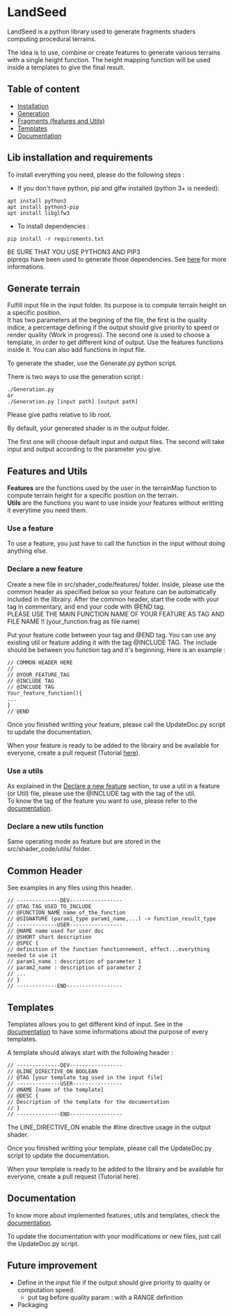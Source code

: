 # LandSeed

LandSeed is a python library used to generate fragments shaders computing procedural terrains.

The idea is to use, combine or create features to generate various terrains with a single height function. The height mapping function will be used inside a templates to give the final result.

## Table of content

 - [Installation](#install)
 - [Generation](#generation)
 - [Fragments (features and Utils)](#feature)
 - [Templates](#template)
 - [Documentation](#doc)

## <a name="install"></a>Lib installation and requirements

To install everything you need, please do the following steps :

- If you don't have python, pip and glfw installed (python 3+ is needed):
```
apt install python3
apt install python3-pip
apt install libglfw3
```
- To install dependencies :
```
pip install -r requirements.txt
```
BE SURE THAT YOU USE PYTHON3 AND PIP3  
pipreqs have been used to generate those dependencies. See [here](https://pypi.org/project/pipreqs/) for more informations.

## <a name="generation"></a>Generate terrain

Fulfill input file in the input folder. Its purpose is to compute terrain height on a specific position.  
It has two parameters at the begining of the file, the first is the quality indice, a percentage defining if the output should give priority to speed or render quality (Work in progress).  The second one is used to choose a template, in order to get different kind of output.
Use the features functions inside it. You can also add functions in input file.

To generate the shader, use the Generate.py python script.

There is two ways to use the generation script :
```
./Generation.py
or
./Generation.py [input path] [output path]
```
Please give paths relative to lib root.

By default, your generated shader is in the output folder.

The first one will choose default input and output files. The second will take input and output according to the parameter you give.

## <a name="feature"></a>Features and Utils

__Features__ are the functions used by the user in the terrainMap function to compute terrain height for a specific position on the terrain.  
__Utils__ are the functions you want to use inside your features without writting it everytime you need them.

### Use a feature

To use a feature, you just have to call the function in the input without doing anything else.

### Declare a new feature<a name="newfeature"></a>

Create a new file in src/shader_code/features/ folder. Inside, please use the common header as specified below so your feature can be automatically included in the librairy. After the common header, start the code with your tag in commentary, and end your code with @END tag.  
PLEASE USE THE MAIN FUNCTION NAME OF YOUR FEATURE AS TAG AND FILE NAME !! (your_function.frag as file name)

Put your feature code between your tag and @END tag. You can use any existing util or feature adding it with the tag @INCLUDE TAG. The include should be between you function tag and it's beginning. Here is an example :
```
// COMMON HEADER HERE
//
// @YOUR_FEATURE_TAG
// @INCLUDE TAG
// @INCLUDE TAG
Your_feature_function(){
...
}
// @END
```

Once you finished writting your feature, please call the UpdateDoc.py script to update the documentation.

When your feature is ready to be added to the librairy and be available for everyone, create a pull request (Tutorial [here](https://yangsu.github.io/pull-request-tutorial/#:~:text=Pull%20requests%20let%20you%20tell,follow%2Dup%20commits%20if%20necessary.)).

### Use a utils

As explained in the [Declare a new feature](#newfeature) section, to use a util in a feature (or Util) file, please use the @INCLUDE tag with the tag of the util.  
To know the tag of the feature you want to use, please refer to the [documentation](Doc/main.md).

### Declare a new utils function

Same operating mode as feature but are stored in the src/shader_code/utils/ folder.

## Common Header
See examples in any files using this header.
```
// --------------DEV-----------------
// @TAG TAG_USED_TO_INCLUDE
// @FUNCTION_NAME name_of_the_function
// @SIGNATURE (param1_type param1_name,...) -> function_result_type
// -------------USER-----------------
// @NAME name used for user doc
// @SHORT short description
// @SPEC {
// definition of the function functionnement, effect...everything needed to use it
// param1_name : description of parameter 1
// param2_name : description of parameter 2
// ...
// }
// -------------END------------------
```

## <a name="template"></a>Templates

Templates allows you to get different kind of input. See in the [documentation](Doc/main.md) to have some informations about the purpose of every templates.

A template should always start with the following header :
```
// --------------DEV-----------------
// @LINE_DIRECTIVE_ON BOOLEAN
// @TAG [your template tag used in the input file]
// --------------USER----------------
// @NAME [name of the template]
// @DESC {
// Description of the template for the documentation
// }
// --------------END-----------------
```

The LINE_DIRECTIVE_ON enable the #line directive usage in the output shader.

Once you finished writting your template, please call the UpdateDoc.py script to update the documentation.

When your template is ready to be added to the librairy and be available for everyone, create a pull request (Tutorial here).

## <a name="doc"></a>Documentation

To know more about implemented features, utils and templates, check the [documentation](Doc/main.md).

To update the documentation with your modifications or new files, just call the UpdateDoc.py script.

## Future improvement

- Define in the input file if the output should give priority to quality or computation speed.
    - put tag before quality param : with a RANGE definition
- Packaging
